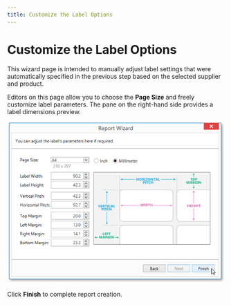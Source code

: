 ```yaml
---
title: Customize the Label Options
---
```

# Customize the Label Options
This wizard page is intended to manually adjust label settings that were automatically specified in the previous step based on the selected supplier and product.

Editors on this page allow you to choose the **Page Size** and freely customize label parameters. The pane on the right-hand side provides a label dimensions preview.

![WPDDesigner_ReportWizard_LabelOptions](../../../../../images/Img121987.png)

Click **Finish** to complete report creation.